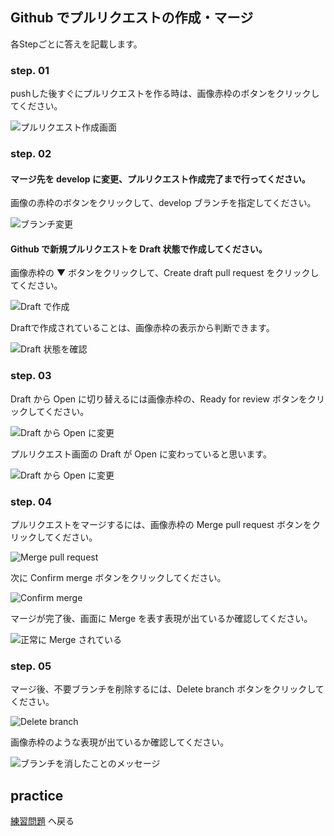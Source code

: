 ## Github でプルリクエストの作成・マージ

各Stepごとに答えを記載します。

### step. 01
pushした後すぐにプルリクエストを作る時は、画像赤枠のボタンをクリックしてください。

![プルリクエスト作成画面](/public/images/workbook/step03/answer/image-01.png)

### step. 02
#### マージ先を develop に変更、プルリクエスト作成完了まで行ってください。

画像の赤枠のボタンをクリックして、develop ブランチを指定してください。

![ブランチ変更](/public/images/workbook/step03/answer/image-02.png)

#### Github で新規プルリクエストを Draft 状態で作成してください。

画像赤枠の ▼ ボタンをクリックして、Create draft pull request をクリックしてください。

![Draft で作成](/public/images/workbook/step03/answer/image-03.png)

Draftで作成されていることは、画像赤枠の表示から判断できます。

![Draft 状態を確認](/public/images/workbook/step03/answer/image-04.png)

### step. 03
Draft から Open に切り替えるには画像赤枠の、Ready for review ボタンをクリックしてください。

![Draft から Open に変更](/public/images/workbook/step03/answer/image-05.png)

プルリクエスト画面の Draft が Open に変わっていると思います。

![Draft から Open に変更](/public/images/workbook/step03/answer/image-06.png)


### step. 04

プルリクエストをマージするには、画像赤枠の Merge pull request ボタンをクリックしてください。

![Merge pull request](/public/images/workbook/step03/answer/image-07.png)

次に Confirm merge ボタンをクリックしてください。

![Confirm merge](/public/images/workbook/step03/answer/image-08.png)

マージが完了後、画面に Merge を表す表現が出ているか確認してください。

![正常に Merge されている](/public/images/workbook/step03/answer/image-09.png)

###  step. 05

マージ後、不要ブランチを削除するには、Delete branch ボタンをクリックしてください。

![Delete branch](/public/images/workbook/step03/answer/image-10.png)

画像赤枠のような表現が出ているか確認してください。

![ブランチを消したことのメッセージ](/public/images/workbook/step03/answer/image-11.png)

## practice

[練習問題](/public/docs/Workbook/practice/step03/index.md) へ戻る
